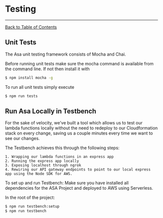 # **Testing**
---------------------------------

[Back to Table of Contents](./../README.md)

## **Unit Tests**

The Asa unit testing framework consists of Mocha and Chai.

Before running unit tests make sure the mocha command is available
from the command line. If not then install it with

```bash
$ npm install mocha -g
```

To run all unit tests simply execute

```bash
$ npm run tests
```

## **Run Asa Locally in Testbench**

For the sake of velocity, we've built a tool which allows us to test our 
lambda functions locally without the need to redeploy to our Cloudformation 
stack on every change, saving us a couple minutes every time we want to see our changes.

The Testbench achieves this through the following steps:

    1. Wrapping our lambda functions in an express app
    2. Running the express app locally
    3. Exposing localhost through ngrok
    4. Rewiring our API gateway endpoints to point to our local express app using the Node SDK for AWS.

To set up and run Testbench:
Make sure you have installed all dependencies for the ASA Project and deployed to AWS 
using Serverless.

In the root of the project:

```bash
$ npm run testbench:setup
$ npm run testbench
```
